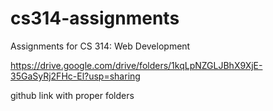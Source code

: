 # cs314-assignments
Assignments for CS 314: Web Development

https://drive.google.com/drive/folders/1kqLpNZGLJBhX9XjE-35GaSyRj2FHc-El?usp=sharing

github link with proper folders
